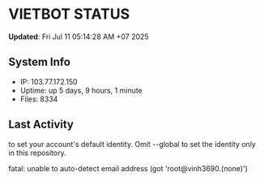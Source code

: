 # VIETBOT STATUS
**Updated**: Fri Jul 11 05:14:28 AM +07 2025

## System Info
- IP: 103.77.172.150
- Uptime: up 5 days, 9 hours, 1 minute
- Files: 8334

## Last Activity

to set your account's default identity.
Omit --global to set the identity only in this repository.

fatal: unable to auto-detect email address (got 'root@vinh3690.(none)')

